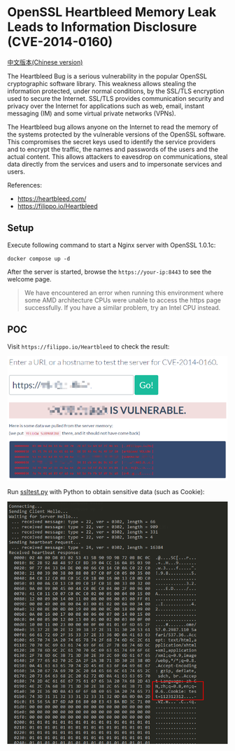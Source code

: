 # OpenSSL Heartbleed Memory Leak Leads to Information Disclosure (CVE-2014-0160)

[中文版本(Chinese version)](README.zh-cn.md)

The Heartbleed Bug is a serious vulnerability in the popular OpenSSL cryptographic software library. This weakness allows stealing the information protected, under normal conditions, by the SSL/TLS encryption used to secure the Internet. SSL/TLS provides communication security and privacy over the Internet for applications such as web, email, instant messaging (IM) and some virtual private networks (VPNs).

The Heartbleed bug allows anyone on the Internet to read the memory of the systems protected by the vulnerable versions of the OpenSSL software. This compromises the secret keys used to identify the service providers and to encrypt the traffic, the names and passwords of the users and the actual content. This allows attackers to eavesdrop on communications, steal data directly from the services and users and to impersonate services and users.

References:

- https://heartbleed.com/
- https://filippo.io/Heartbleed

## Setup

Execute following command to start a Nginx server with OpenSSL 1.0.1c:

```
docker compose up -d
```

After the server is started, browse the `https://your-ip:8443` to see the welcome page.

> We have encountered an error when running this environment where some AMD architecture CPUs were unable to access the https page successfully. If you have a similar problem, try an Intel CPU instead.

## POC

Visit `https://filippo.io/Heartbleed` to check the result:

![](1.png)

Run [ssltest.py](ssltest.py) with Python to obtain sensitive data (such as Cookie):

![](2.png)
